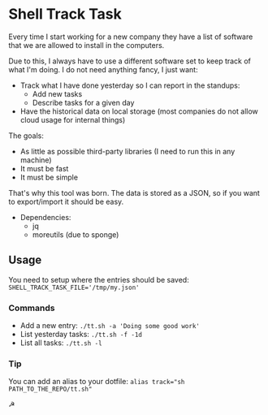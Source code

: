 # Shell Track Task

Every time I start working for a new company they have a list of software that we are allowed to install in the computers. 

Due to this, I always have to use a different software set to keep track of what I'm doing. I do not need anything fancy, I just want:

- Track what I have done yesterday so I can report in the standups:
    - Add new tasks
    - Describe tasks for a given day
- Have the historical data on local storage (most companies do not allow cloud usage for internal things)

The goals:
- As little as possible third-party libraries (I need to run this in any machine)
- It must be fast
- It must be simple

That's why this tool was born. The data is stored as a JSON, so if you want to export/import it should be easy.

- Dependencies:
    - jq
    - moreutils (due to sponge)


## Usage

You need to setup where the entries should be saved: `SHELL_TRACK_TASK_FILE='/tmp/my.json'`

### Commands

- Add a new entry: `./tt.sh -a 'Doing some good work'`
- List yesterday tasks: `./tt.sh -f -1d`
- List all tasks: `./tt.sh -l`


### Tip
You can add an alias to your dotfile:
`alias track="sh PATH_TO_THE_REPO/tt.sh"`


☭